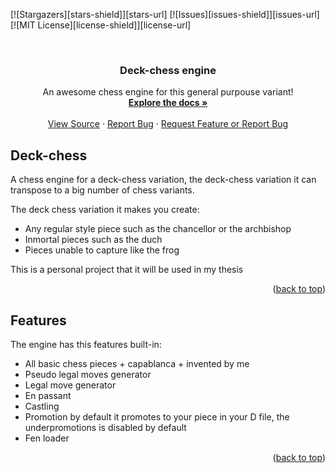 [![Stargazers][stars-shield]][stars-url]
[![Issues][issues-shield]][issues-url]
[![MIT License][license-shield]][license-url]

<!-- PROJECT LOGO -->
<br />
<div align="center">
  <h3 align="center">Deck-chess engine</h3>

  <p align="center">
    An awesome chess engine for this general purpouse variant!
    <br />
    <a href="https://github.com/PinyaColada/Deck-chess"><strong>Explore the docs »</strong></a>
    <br />
    <br />
    <a href="https://github.com/PinyaColada/Deck-chess/tree/master/Source">View Source</a>
    ·
    <a href="https://github.com/PinyaColada/Deck-chess/blob/master/Source/main.py">Report Bug</a>
    ·
    <a href="https://github.com/PinyaColada/Deck-chess/issues">Request Feature or Report Bug</a>
  </p>
</div>

<!-- Deck-chess -->
## Deck-chess

A chess engine for a deck-chess variation, the deck-chess variation it can transpose to a big number of chess variants.

The deck chess variation it makes you create:
* Any regular style piece such as the chancellor or the archbishop
* Inmortal pieces such as the duch
* Pieces unable to capture like the frog

This is a personal project that it will be used in my thesis

<p align="right">(<a href="#readme-top">back to top</a>)</p>

## Features

The engine has this features built-in:
* All basic chess pieces + capablanca + invented by me
* Pseudo legal moves generator
* Legal move generator
* En passant
* Castling
* Promotion by default it promotes to your piece in your D file, the underpromotions is disabled by default
* Fen loader

<p align="right">(<a href="#readme-top">back to top</a>)</p>
